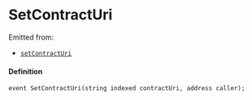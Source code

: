 # SetContractUri

Emitted from:

- [`setContractUri`](/dev/api/contracts/or-delegates/jbtiered721delegate/write/setcontracturi)

#### Definition

```
event SetContractUri(string indexed contractUri, address caller);
```
